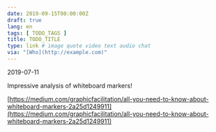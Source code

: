 ```yaml
---
date: 2019-09-15T00:00:00Z
draft: true
lang: en
tags: [ TODO_TAGS ]
title: TODO_TITLE
type: link # image quote video text audio chat
via: "[Who](http://example.com)"
---
```



2019-07-11

Impressive analysis of whiteboard markers!

[https://medium.com/graphicfacilitation/all-you-need-to-know-about-whiteboard-markers-2a25d1249911](https://medium.com/graphicfacilitation/all-you-need-to-know-about-whiteboard-markers-2a25d1249911)

